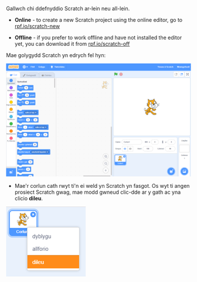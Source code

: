 Gallwch chi ddefnyddio Scratch ar-lein neu all-lein.

+ **Online** - to create a new Scratch project using the online editor, go to <a href="https://rpf.io/scratch-new" target="_blank">rpf.io/scratch-new</a>

+ **Offline** - if you prefer to work offline and have not installed the editor yet, you can download it from <a href="https://rpf.io/scratch-off" target="_blank">rpf.io/scratch-off</a>

Mae golygydd Scratch yn edrych fel hyn:

![sgrinlun](images/scratch-editor.png)

+ Mae'r corlun cath rwyt ti'n ei weld yn Scratch yn fasgot. Os wyt ti angen prosiect Scratch gwag, mae modd gwneud clic-dde ar y gath ac yna clicio **dileu**.

![sgrinlun](images/delete.png)